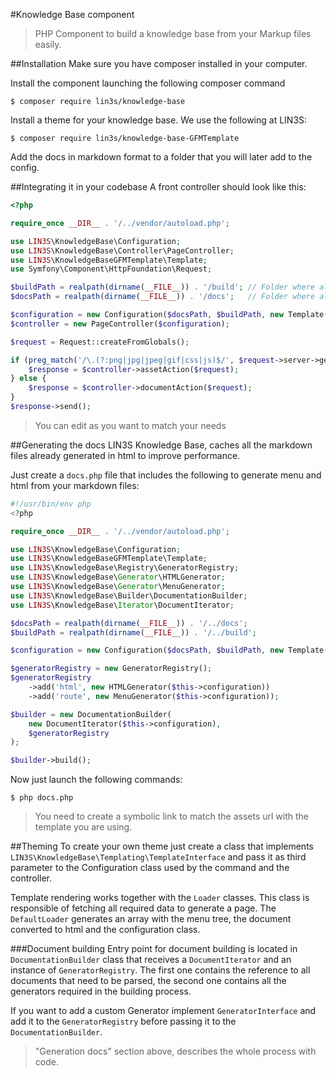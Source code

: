 #Knowledge Base component
> PHP Component to build a knowledge base from your Markup files easily. 

##Installation
Make sure you have composer installed in your computer.

Install the component launching the following composer command
```shell
$ composer require lin3s/knowledge-base
```
    
Install a theme for your knowledge base. We use the following at LIN3S:
```shell
$ composer require lin3s/knowledge-base-GFMTemplate
```
Add the docs in markdown format to a folder that you will later add to the config. 
    
##Integrating it in your codebase
A front controller should look like this:
```php
<?php

require_once __DIR__ . '/../vendor/autoload.php';

use LIN3S\KnowledgeBase\Configuration;
use LIN3S\KnowledgeBase\Controller\PageController;
use LIN3S\KnowledgeBaseGFMTemplate\Template;
use Symfony\Component\HttpFoundation\Request;

$buildPath = realpath(dirname(__FILE__)) . '/build'; // Folder where all the cached files will be stored
$docsPath = realpath(dirname(__FILE__)) . '/docs';   // Folder where all the docs are located

$configuration = new Configuration($docsPath, $buildPath, new Template());
$controller = new PageController($configuration);

$request = Request::createFromGlobals();

if (preg_match('/\.(?:png|jpg|jpeg|gif|css|js)$/', $request->server->get('REQUEST_URI'))) {
    $response = $controller->assetAction($request);
} else {
    $response = $controller->documentAction($request);
}
$response->send();
``` 
> You can edit as you want to match your needs

##Generating the docs
LIN3S Knowledge Base, caches all the markdown files already generated in html to improve performance.

Just create a `docs.php` file that includes the following to generate menu and html from your markdown files:

```php
#!/usr/bin/env php
<?php

require_once __DIR__ . '/../vendor/autoload.php';

use LIN3S\KnowledgeBase\Configuration;
use LIN3S\KnowledgeBaseGFMTemplate\Template;
use LIN3S\KnowledgeBase\Registry\GeneratorRegistry;
use LIN3S\KnowledgeBase\Generator\HTMLGenerator;
use LIN3S\KnowledgeBase\Generator\MenuGenerator;
use LIN3S\KnowledgeBase\Builder\DocumentationBuilder;
use LIN3S\KnowledgeBase\Iterator\DocumentIterator;

$docsPath = realpath(dirname(__FILE__)) . '/../docs';
$buildPath = realpath(dirname(__FILE__)) . '/../build';

$configuration = new Configuration($docsPath, $buildPath, new Template());

$generatorRegistry = new GeneratorRegistry();
$generatorRegistry
    ->add('html', new HTMLGenerator($this->configuration))
    ->add('route', new MenuGenerator($this->configuration));

$builder = new DocumentationBuilder(
    new DocumentIterator($this->configuration),
    $generatorRegistry
);

$builder->build();
```

Now just launch the following commands:
```shell
$ php docs.php
```
> You need to create a symbolic link to match the assets url with the template you are using.

##Theming
To create your own theme just create a class that implements `LIN3S\KnowledgeBase\Templating\TemplateInterface` and
pass it as third parameter to the Configuration class used by the command and the controller.

Template rendering works together with the `Loader` classes. This class is responsible of fetching all required data
to generate a page. The `DefaultLoader` generates an array with the menu tree, the document converted to html and the
configuration class.

###Document building
Entry point for document building is located in `DocumentationBuilder` class that receives a `DocumentIterator` and an
instance of `GeneratorRegistry`. The first one contains the reference to all documents that need to be parsed, the
second one contains all the generators required in the building process.

If you want to add a custom Generator implement `GeneratorInterface` and add it to the `GeneratorRegistry` before
passing it to the `DocumentationBuilder`. 
> "Generation docs" section above, describes the whole process with code.
